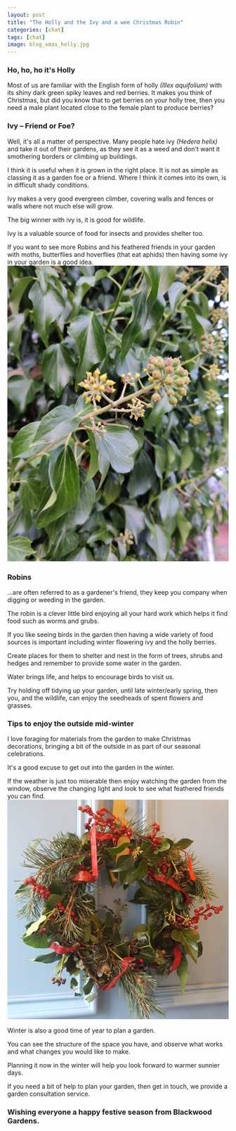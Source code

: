 ```yaml
---
layout: post
title: "The Holly and the Ivy and a wee Christmas Robin"
categories: [chat]
tags: [chat]
image: blog_xmas_holly.jpg
---
```

### Ho, ho, ho it's Holly
Most of us are familiar with the English form of holly *(Illex aquifolium)* with its shiny dark green spiky leaves and red berries. 
It makes you think of Christmas, but did you know that to get berries on your holly tree, then you need a male plant located close to the female plant to produce berries?

### Ivy – Friend or Foe?
Well, it's all a matter of perspective. 
Many people hate ivy *(Hedera helix)* and take it out of their gardens, as they see it as a weed and don't want it smothering borders or climbing up buildings.

I think it is useful when it is grown in the right place. 
It is not as simple as classing it as a garden foe or a friend. Where I think it comes into its own, is in difficult shady conditions.

Ivy makes a very good evergreen climber, covering walls and fences or walls where not much else will grow. 

The big winner with ivy is, it is good for wildlife. 

Ivy is a valuable source of food for insects and provides shelter too. 

If you want to see more Robins and his feathered friends in your garden with moths, butterflies and hoverflies (that eat aphids) then having some ivy in your garden is a good idea.
![ivy](/assets/img/blog_xmas_ivy.jpg)

### Robins
...are often referred to as a gardener's friend, they keep you company when digging or weeding in the garden.

The robin is a clever little bird enjoying all your hard work which helps it find food such as worms and grubs.

If you like seeing birds in the garden then having a wide variety of food sources is important including winter flowering ivy and the holly berries. 

Create places for them to shelter and nest in the form of trees, shrubs and hedges and remember to provide some water in the garden.

Water brings life, and helps to encourage birds to visit us. 

Try holding off tidying up your garden, until late winter/early spring, then you, and the wildlife, can enjoy the seedheads of spent flowers and grasses.

### Tips to enjoy the outside mid-winter

I love foraging for materials from the garden to make Christmas decorations, bringing a bit of the outside in as part of our seasonal celebrations. 

It's a good excuse to get out into the garden in the winter. 

If the weather is just too miserable then enjoy watching the garden from the window, observe the changing light and look to see what feathered friends you can find. 
![wreath](/assets/img/blog_xmas_wreath.jpg)

Winter is also a good time of year to plan a garden. 

You can see the structure of the space you have, and observe what works and what changes you would like to make. 

Planning it now in the winter will help you look forward to warmer sunnier days.

If you need a bit of help to plan your garden, then get in touch, we provide a garden consultation service.

### Wishing everyone a happy festive season from Blackwood Gardens.